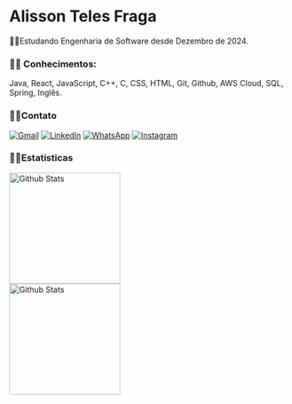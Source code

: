 # Alisson Teles Fraga

 
  <p align="left"> 
  🐱‍💻Estudando Engenharia de Software desde Dezembro de 2024</strong>. 
  <p align="left">

   ### 🐱‍👤 Conhecimentos: 
   <p>Java, React, JavaScript, C++, C, CSS, HTML, Git, Github, AWS Cloud, SQL, Spring, Inglês.</p>
</p>

### 🐱‍🚀Contato

 <a href="mailto:alissontfraga@gmail.com" title="Gmail" target="_blank">
  <img src="https://img.shields.io/badge/-Gmail-FF0000?style=flat-square&labelColor=FF0000&logo=gmail&logoColor=white&link=mailto:alissontfraga@gmail.com" alt="Gmail"/></a>
  <a href="https://www.linkedin.com/in/alissontelesfraga/" title="LinkedIn" target="_blank">
  <img src="https://img.shields.io/badge/-Linkedin-0e76a8?style=flat-square&logo=Linkedin&logoColor=white&link=https://www.linkedin.com/in/alissontelesfraga/" alt="LinkedIn"/></a>
  <a href="https://wa.me/5575983702003" title="WhatsApp" target="_blank">
  <img src="https://img.shields.io/badge/-WhatsApp-25d366?style=flat-square&labelColor=25d366&logo=whatsapp&logoColor=white&link=https://wa.me/5575983702003" alt="WhatsApp"/></a>
  <a href="https://www.instagram.com/alissontfraga/" title="Instagram" target="_blank">
  <img src="https://img.shields.io/badge/-Instagram-DF0174?style=flat-square&labelColor=DF0174&logo=instagram&logoColor=white&link=https://www.instagram.com/alissontfraga/" alt="Instagram"/></a>

  ### 🐱‍🏍Estatísticas
   <img
        height=200
        align="center"
        src="https://github-readme-stats.vercel.app/api?username=alissontfraga&show_icons=true&theme=midnight-purple&rank_icon=github"
        alt="Github Stats" /> 
  <br>
   <img
        height=200
        align="center"
        src="https://github-readme-stats.vercel.app/api/top-langs/?username=alissontfraga&theme=midnight-purple&layout=compact"
        alt="Github Stats" />
   

    
